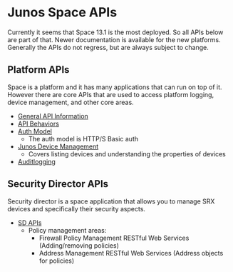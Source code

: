 Junos Space APIs
================

Currently it seems that Space 13.1 is the most deployed. So all APIs below are part of that. Newer documentation is available for the new platforms. Generally the APIs do not regress, but are always subject to change.

Platform APIs
-------------

Space is a platform and it has many applications that can run on top of it. However there are core APIs that are used to access platform logging, device management, and other core areas.

-	[General API Information](http://www.juniper.net/techpubs/en_US/junos-space-sdk/13.1/apiref/index.html)
-	[API Behaviors](http://www.juniper.net/techpubs/en_US/junos-space-sdk/13.1/apiref/com.juniper.junos_space.sdk.help/html/reference/Commonbehav.html)
-	[Auth Model](http://www.juniper.net/techpubs/en_US/junos-space-sdk/13.1/apiref/com.juniper.junos_space.sdk.help/html/reference/Commonbehav.html#step3)
	-	The auth model is HTTP/S Basic auth
-	[Junos Device Management](http://www.juniper.net/techpubs/en_US/junos-space-sdk/13.1/apiref/com.juniper.junos_space.sdk.help/JSDeviceManagerSvc/Docs/index.html)
	-	Covers listing devices and understanding the properties of devices
-	[Auditlogging](http://www.juniper.net/techpubs/en_US/junos-space-sdk/13.1/apiref/com.juniper.junos_space.sdk.help/JSAuditlogManagerSvc/Docs/index.html)

Security Director APIs
----------------------

Security director is a space application that allows you to manage SRX devices and specifically their security aspects.

-	[SD APIs](http://www.juniper.net/techpubs/en_US/junos-space13.1/information-products/topic-collections/junos-space-security-designer/security-director-api.pdf)
	-	Policy management areas:
		-	Firewall Policy Management RESTful Web Services (Adding/removing policies)
		-	Address Management RESTful Web Services (Address objects for policies)
